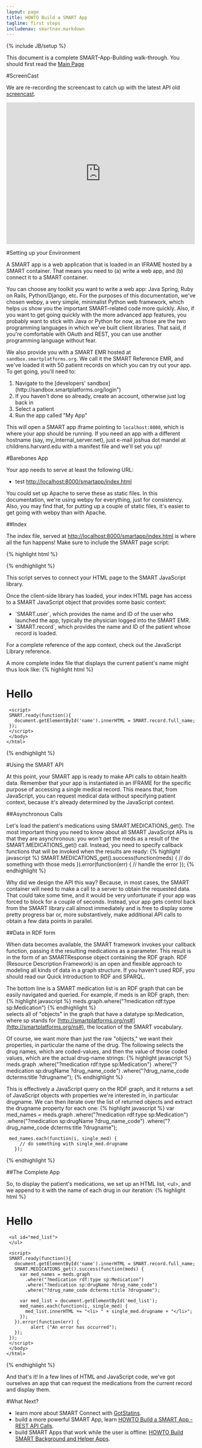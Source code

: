 ```yaml
---
layout: page
title: HOWTO Build a SMART App
tagline: first steps
includenav: smartnav.markdown
---
```

{% include JB/setup %}

<div id="toc"> </div>

This document is a complete SMART-App-Building walk-through. You should first read the [Main Page](../../) 

#ScreenCast


We are re-recording the screencast to catch up with the latest API old [screencast](http://vimeo.com/20113823).

<iframe src="http://player.vimeo.com/video/20113823" width="500" height="375" frameborder="0" webkitAllowFullScreen mozallowfullscreen allowFullScreen> </iframe>


#Setting up your Environment


A SMART app is a web application that is loaded in an IFRAME hosted by a SMART container. That means you need to (a) write a web app, and (b) connect it to a SMART container. 

You can choose any toolkit you want to write a web app: Java Spring, Ruby on Rails, Python/Django, etc. For the purposes of this documentation, we've chosen webpy, a very simple, minimalist Python web framework, which helps us show you the important SMART-related code more quickly. Also, if you want to get going quickly with the more advanced app features, you probably want to stick with Java or Python for now, as those are the two programming languages in which we've built client libraries. That said, if you're comfortable with OAuth and REST, you can use another programming language without fear. 

We also provide you with a SMART EMR hosted at `sandbox.smartplatforms.org`. We call it the SMART Reference EMR, and we've loaded it with 50 patient records on which you can try out your app. To get going, you'll need to: 

 <ol>
            <li>Navigate to the [developers' sandbox](http://sandbox.smartplatforms.org/login")</li>
            <li>If you haven't done so already, create an account, otherwise just log back in </li>
            <li>Select a patient </li>
            <li>Run the app called &quot;My App&quot; </li>
          </ol>



This will open a SMART app iframe pointing to `localhost:8000`, which is where your app should be running. If you need an app with a different hostname (say, my_internal_server.net), just e-mail joshua dot mandel at childrens.harvard.edu with a manifest file and we'll set you up! 

#Barebones App

Your app needs to serve at least the following URL:

   * test [http://localhost:8000/smartapp/index.html](http://localhost:8000/smartapp/index.html)

You could set up Apache to serve these as static files. In this documentation, we're using webpy for everything, just for consistency. Also, you may find that, for putting up a couple of static files, it's easier to get going with webpy than with Apache. 


##Index

The index file, served at [http://localhost:8000/smartapp/index.html](http://localhost:8000/smartapp/index.html) is where all the fun happens! Make sure to include the SMART page script:

    
{% highlight html %}    
<script src="http://sample-apps.smartplatforms.org/framework/smart/scripts/smart-api-client.js"></script>
{% endhighlight  %}        
    

This script serves to connect your HTML page to the SMART JavaScript library.

Once the client-side library has loaded, your index HTML page has access to a SMART JavaScript object that provides some basic context:
 <ul>
            <li>`SMART.user`, which provides the name and ID of the user who launched the app, typically the physician logged into the SMART EMR.</li>
<li>`SMART.record`, which provides the name and ID of the patient whose record is loaded.</li>
</ul>    

For a complete reference of the app context, check out the JavaScript Library reference.

A more complete index file that displays the current patient's name might thus look like: 
{% highlight html %}
    <!DOCTYPE html>
    <html>
     <head>
      <script src="http://sample-apps.smartplatforms.org/framework/smart/scripts/smart-api-client.js"></script>
     </head>
     <body><h1>Hello <span id="name"></span></h1>
     
     <script>
     SMART.ready(function(){
       document.getElementById('name').innerHTML = SMART.record.full_name;
     });
     </script>
     </body>
    </html>
{% endhighlight  %}    

#Using the SMART API

At this point, your SMART app is ready to make API calls to obtain health data. Remember that your app is instantiated in an IFRAME for the specific purpose of accessing a single medical record. This means that, from JavaScript, you can request medical data without specifying patient context, because it's already determined by the JavaScript context.

##Asynchronous Calls

Let's load the patient's medications using SMART.MEDICATIONS\_get(). The most important thing you need to know about all SMART JavaScript APIs is that they are asynchronous: you won't get the meds as a result of the SMART.MEDICATIONS\_get() call. Instead, you need to specify callback functions that will be invoked when the results are ready:
{% highlight javascript %}
    SMART.MEDICATIONS_get().success(function(meds) {
      // do something with those meds
    }).error(function(err) {
      // handle the error
    });
{% endhighlight  %}        

Why did we design the API this way? Because, in most cases, the SMART container will need to make a call to a server to obtain the requested data. That could take some time, and it would be very unfortunate if your app was forced to block for a couple of seconds. Instead, your app gets control back from the SMART library call almost immediately and is free to display some pretty progress bar or, more substantively, make additional API calls to obtain a few data points in parallel. 


##Data in RDF form

When data becomes available, the SMART framework invokes your callback function, passing it the resulting medications as a parameter. This result is in the form of an SMARTResponse object containing the RDF graph. RDF \(Resource Description Framework\) is an open and flexible approach to modeling all kinds of data in a graph structure. If you haven't used RDF, you should read our Quick Introduction to RDF and SPARQL.

The bottom line is a SMART medication list is an RDF graph that can be easily navigated and queried. For example, if
meds is an RDF graph, then:
{% highlight javascript %}
meds.graph.where("?medication rdf:type sp:Medication")
{% endhighlight  %}        
selects all of "objects" in the graph that have a datatype sp:Medication, where sp stands for [http://smartplatforms.org/ns#](http://smartplatforms.org/ns#), the location of the SMART vocabulary.

Of course, we want more than just the raw "objects," we want their properties, in particular the name of the drug. The following selects the drug names, which are coded-values, and then the value of those coded values, which are the actual drug-name strings:
{% highlight javascript %}
meds.graph
    .where("?medication rdf:type sp:Medication")
    .where("?medication sp:drugName ?drug_name_code")
    .where("?drug_name_code dcterms:title ?drugname");
{% endhighlight  %}    

This is effectively a JavaScript query on the RDF graph, and it returns a set of JavaScript objects with properties we're interested in, in particular drugname. We can then iterate over the list of returned objects and extract the drugname property for each one:
{% highlight javascript %}
var med_names = meds.graph
         .where("?medication rdf:type sp:Medication")
         .where("?medication sp:drugName ?drug_name_code")
         .where("?drug_name_code dcterms:title ?drugname");
         
     med_names.each(function(i, single_med) {
         // do something with single_med.drugname
       });
{% endhighlight  %}    
       
##The Complete App

So, to display the patient's medications, we set up an HTML list, \<ul>, and we append to it with the name of each drug in our iteration:
{% highlight html %}
    <!DOCTYPE html>
    <html>
     <head>
      <script src="http://sample-apps.smartplatforms.org/framework/smart/scripts/smart-api-client.js"></script>
     </head>
     <body><h1>Hello <span id="name"></span></h1>
     
     <ul id="med_list">
     </ul>
     
     <script>
     SMART.ready(function(){
       document.getElementById('name').innerHTML = SMART.record.full_name;
       SMART.MEDICATIONS_get().success(function(meds) {
         var med_names = meds.graph
           .where("?medication rdf:type sp:Medication")
           .where("?medication sp:drugName ?drug_name_code")
           .where("?drug_name_code dcterms:title ?drugname");
         
         var med_list = document.getElementById('med_list');
         med_names.each(function(i, single_med) {
           med_list.innerHTML += "<li> " + single_med.drugname + "</li>";
         });
       }).error(function(err) {
             alert ("An error has occurred");
       });
     });
     </script>
     </body>
    </html>
{% endhighlight  %}    

And that's it! In a few lines of HTML and JavaScript code, we've got ourselves an app that can request the medications from the current record and display them. 


#What Next?

<ul>
    <li>learn more about SMART Connect with <a href="/smart-docs-testing/howto/got_statins">GotStatins</a>.</li>
    <li>build a more powerful SMART App, learn <a href="/smart-docs-testing/howto/build_a_rest_app">HOWTO Build a SMART App - REST API Calls</a>.</li>
    <li>build SMART Apps that work while the user is offline: <a href="/smart-docs-testing/howto/background_and_helper_apps">HOWTO Build SMART Background and Helper Apps</a>.</li>
</ul>


